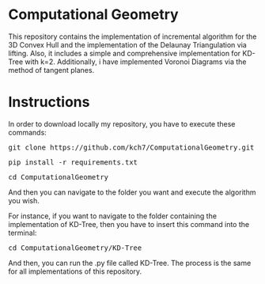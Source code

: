 # Computational Geometry
This repository contains the implementation of incremental algorithm for the 3D Convex Hull and the implementation of the Delaunay Triangulation via lifting. Also, it includes a simple and comprehensive implementation for KD-Tree with k=2. Additionally, i have implemented Voronoi Diagrams via the method of tangent planes.


# Instructions

In order to download locally my repository, you have to execute these commands:

<pre>git clone https://github.com/kch7/ComputationalGeometry.git</pre>
<pre>pip install -r requirements.txt</pre>
<pre>cd ComputationalGeometry</pre>

And then you can navigate to the folder you want and execute the algorithm you wish.

For instance, if you want to navigate to the folder containing the implementation of KD-Tree, 
then you have to insert this command into the terminal:

<pre>cd ComputationalGeometry/KD-Tree</pre>

And then, you can run the .py file called KD-Tree.
The process is the same for all implementations of this repository.
